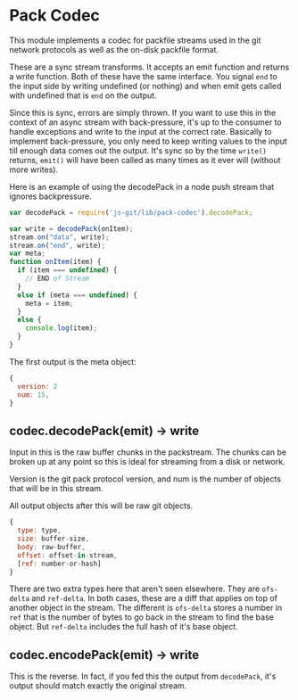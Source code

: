 # Pack Codec

This module implements a codec for packfile streams used in the git network
protocols as well as the on-disk packfile format.

These are a sync stream transforms.  It accepts an emit function and returns a
write function.  Both of these have the same interface.  You signal `end` to the
input side by writing undefined (or nothing) and when emit gets called with
undefined that is `end` on the output.

Since this is sync, errors are simply thrown.  If you want to use this in the
context of an async stream with back-pressure, it's up to the consumer to handle
exceptions and write to the input at the correct rate.  Basically to implement
back-pressure, you only need to keep writing values to the input till enough
data comes out the output.  It's sync so by the time `write()` returns, `emit()`
will have been called as many times as it ever will (without more writes).

Here is an example of using the decodePack in a node push stream that ignores
backpressure.

```js
var decodePack = require('js-git/lib/pack-codec').decodePack;

var write = decodePack(onItem);
stream.on("data", write);
stream.on("end", write);
var meta;
function onItem(item) {
  if (item === undefined) {
    // END of Stream
  }
  else if (meta === undefined) {
    meta = item;
  }
  else {
    console.log(item);
  }
}
```

The first output is the meta object:

```js
{
  version: 2
  num: 15,
}
```

## codec.decodePack(emit) -> write

Input in this is the raw buffer chunks in the packstream.  The chunks can be
broken up at any point so this is ideal for streaming from a disk or network.


Version is the git pack protocol version, and num is the number of objects that
will be in this stream.

All output objects after this will be raw git objects.

```js
{
  type: type,
  size: buffer-size,
  body: raw-buffer,
  offset: offset-in-stream,
  [ref: number-or-hash]
}
```

There are two extra types here that aren't seen elsewhere.  They are `ofs-delta`
and `ref-delta`.  In both cases, these are a diff that applies on top of another
object in the stream.  The different is `ofs-delta` stores a number in `ref`
that is the number of bytes to go back in the stream to find the base object.
But `ref-delta` includes the full hash of it's base object.


## codec.encodePack(emit) -> write

This is the reverse.  In fact, if you fed this the output from `decodePack`,
it's output should match exactly the original stream.
